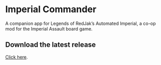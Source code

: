 # Imperial Commander
 A companion app for Legends of RedJak’s Automated Imperial, a co-op mod for the Imperial Assault board game.
 
 ## Download the latest release
 [Click here](https://github.com/GlowPuff/ImperialCommander2/releases/latest).
